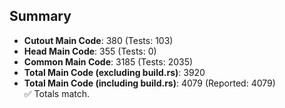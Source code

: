 ## Summary

- **Cutout Main Code**: 380 (Tests: 103)  
- **Head Main Code**: 355 (Tests: 0)  
- **Common Main Code**: 3185 (Tests: 2035)  
- **Total Main Code (excluding build.rs)**: 3920  
- **Total Main Code (including build.rs)**: 4079 (Reported: 4079)  
✅ Totals match.
